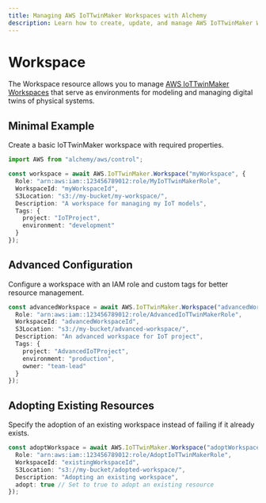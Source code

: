 ```yaml
---
title: Managing AWS IoTTwinMaker Workspaces with Alchemy
description: Learn how to create, update, and manage AWS IoTTwinMaker Workspaces using Alchemy Cloud Control.
---
```


# Workspace

The Workspace resource allows you to manage [AWS IoTTwinMaker Workspaces](https://docs.aws.amazon.com/iottwinmaker/latest/userguide/) that serve as environments for modeling and managing digital twins of physical systems.

## Minimal Example

Create a basic IoTTwinMaker workspace with required properties.

```ts
import AWS from "alchemy/aws/control";

const workspace = await AWS.IoTTwinMaker.Workspace("myWorkspace", {
  Role: "arn:aws:iam::123456789012:role/MyIoTTwinMakerRole",
  WorkspaceId: "myWorkspaceId",
  S3Location: "s3://my-bucket/my-workspace/",
  Description: "A workspace for managing my IoT models",
  Tags: {
    project: "IoTProject",
    environment: "development"
  }
});
```

## Advanced Configuration

Configure a workspace with an IAM role and custom tags for better resource management.

```ts
const advancedWorkspace = await AWS.IoTTwinMaker.Workspace("advancedWorkspace", {
  Role: "arn:aws:iam::123456789012:role/AdvancedIoTTwinMakerRole",
  WorkspaceId: "advancedWorkspaceId",
  S3Location: "s3://my-bucket/advanced-workspace/",
  Description: "An advanced workspace for IoT project",
  Tags: {
    project: "AdvancedIoTProject",
    environment: "production",
    owner: "team-lead"
  }
});
```

## Adopting Existing Resources

Specify the adoption of an existing workspace instead of failing if it already exists.

```ts
const adoptWorkspace = await AWS.IoTTwinMaker.Workspace("adoptWorkspace", {
  Role: "arn:aws:iam::123456789012:role/AdoptIoTTwinMakerRole",
  WorkspaceId: "existingWorkspaceId",
  S3Location: "s3://my-bucket/adopted-workspace/",
  Description: "Adopting an existing workspace",
  adopt: true // Set to true to adopt an existing resource
});
```